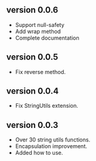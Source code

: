 ## version 0.0.6
* Support null-safety
* Add wrap method
* Complete documentation

## version 0.0.5
* Fix reverse method.

## version 0.0.4
* Fix StringUtils extension.

## version 0.0.3
* Over 30 string utils functions.
* Encapsulation improvement.
* Added how to use.